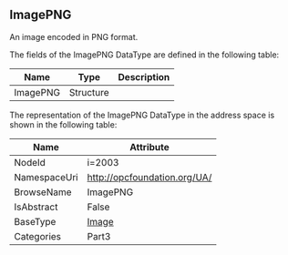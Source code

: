<!-- datatype -->
## ImagePNG
An image encoded in PNG format.  
<!-- end of description -->
The fields of the ImagePNG DataType are defined in the following table:  

|Name|Type|Description|
|---|---|---|
|ImagePNG|Structure||

The representation of the ImagePNG DataType in the address space is shown in the following table:  

|Name|Attribute|
|---|---|
|NodeId|i=2003|
|NamespaceUri|http://opcfoundation.org/UA/|
|BrowseName|ImagePNG|
|IsAbstract|False|
|BaseType|[Image](../../../Part3/DataTypes/Image/readme.md)|
|Categories|Part3|

